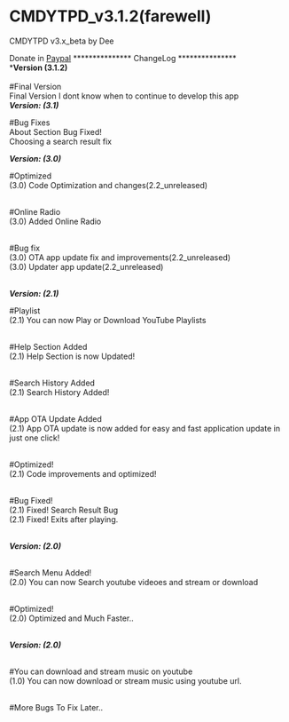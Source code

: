 # CMDYTPD_v3.1.2(farewell)

CMDYTPD v3.x_beta
by Dee


Donate in <a href='paypal.me/wfrdee'>Paypal</a>
***************  ChangeLog   ***************<br>
***************Version (3.1.2)**************<br><br>
#Final Version<br>
	Final Version I dont know when to continue to develop this app
	<br>
***************Version: (3.1)***************

#Bug Fixes<br>
	About Section Bug Fixed!<br>
	Choosing a search result fix<br>

***************Version: (3.0)***************

#Optimized<br>
	(3.0) Code Optimization and changes(2.2_unreleased)<br><br>

#Online Radio<br>
	(3.0) Added Online Radio<br><br>

#Bug fix<br>
	(3.0) OTA app update fix and improvements(2.2_unreleased)<br>
	(3.0) Updater app update(2.2_unreleased)<br><br>

***************Version: (2.1)***************<br>

#Playlist<br>
	(2.1) You can now Play or Download YouTube Playlists<br><br>

#Help Section Added<br>
	(2.1) Help Section is now Updated!<br><br>

#Search History Added<br>
	(2.1) Search History Added!<br><br>

#App OTA Update Added<br>
	(2.1) App OTA update is now added for easy and fast application update in just one click!<br><br>

#Optimized!<br>
	(2.1) Code improvements and optimized!<br><br>

#Bug Fixed!<br>
	(2.1) Fixed! Search Result Bug<br>
	(2.1) Fixed! Exits after playing.<br><br>


***************Version: (2.0)***************<br><br>

#Search Menu Added!<br>
	(2.0) You can now Search youtube videoes and stream or download<br><br>

#Optimized!<br>
	(2.0) Optimized and Much Faster..<br><br>


***************Version: (2.0)***************<br><br>

#You can download and stream music on youtube<br>
	(1.0) You can now download or stream music using youtube url.<br><br>

#More Bugs To Fix Later..<br>




